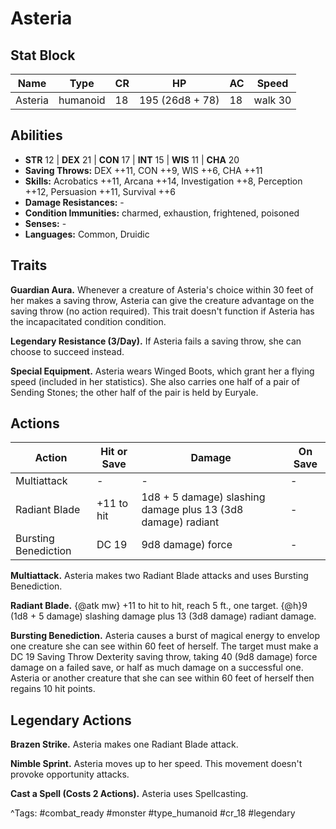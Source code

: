 # Asteria

## Stat Block

| Name | Type | CR | HP | AC | Speed |
|------|------|----|----|----|-------|
| Asteria | humanoid | 18 | 195 (26d8 + 78) | 18 | walk 30 |

## Abilities

- **STR** 12 | **DEX** 21 | **CON** 17 | **INT** 15 | **WIS** 11 | **CHA** 20
- **Saving Throws:** DEX ++11, CON ++9, WIS ++6, CHA ++11  
- **Skills:** Acrobatics ++11, Arcana ++14, Investigation ++8, Perception ++12, Persuasion ++11, Survival ++6  
- **Damage Resistances:** -  
- **Condition Immunities:** charmed, exhaustion, frightened, poisoned  
- **Senses:** -  
- **Languages:** Common, Druidic

## Traits

**Guardian Aura.** Whenever a creature of Asteria's choice within 30 feet of her makes a saving throw, Asteria can give the creature advantage on the saving throw (no action required). This trait doesn't function if Asteria has the incapacitated condition condition.

**Legendary Resistance (3/Day).** If Asteria fails a saving throw, she can choose to succeed instead.

**Special Equipment.** Asteria wears Winged Boots, which grant her a flying speed (included in her statistics). She also carries one half of a pair of Sending Stones; the other half of the pair is held by Euryale.


## Actions

| Action | Hit or Save | Damage | On Save |
|--------|--------------|--------|----------|
| Multiattack | - | - | - |
| Radiant Blade | +11 to hit | 1d8 + 5 damage) slashing damage plus 13 (3d8 damage) radiant | - |
| Bursting Benediction | DC 19 | 9d8 damage) force | - |

**Multiattack.** Asteria makes two Radiant Blade attacks and uses Bursting Benediction.

**Radiant Blade.** {@atk mw} +11 to hit to hit, reach 5 ft., one target. {@h}9 (1d8 + 5 damage) slashing damage plus 13 (3d8 damage) radiant damage.

**Bursting Benediction.** Asteria causes a burst of magical energy to envelop one creature she can see within 60 feet of herself. The target must make a DC 19 Saving Throw Dexterity saving throw, taking 40 (9d8 damage) force damage on a failed save, or half as much damage on a successful one. Asteria or another creature that she can see within 60 feet of herself then regains 10 hit points.

## Legendary Actions

**Brazen Strike.** Asteria makes one Radiant Blade attack.

**Nimble Sprint.** Asteria moves up to her speed. This movement doesn't provoke opportunity attacks.

**Cast a Spell (Costs 2 Actions).** Asteria uses Spellcasting.



^Tags: #combat_ready #monster #type_humanoid #cr_18 #legendary